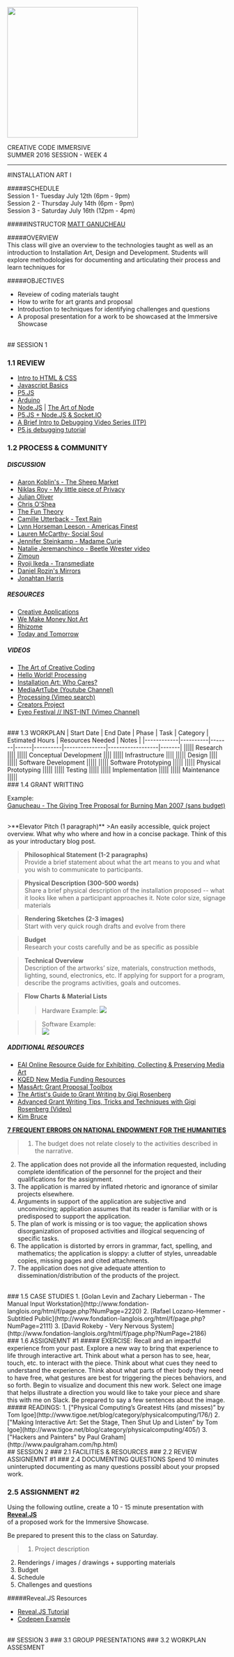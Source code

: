 <img src="http://grayarea.org/wp-content/uploads/2015/08/ga-banner-logo-left-gray.png
" width="300">

CREATIVE CODE IMMERSIVE    
SUMMER 2016 SESSION -  WEEK 4

---

#INSTALLATION ART I

#####SCHEDULE  
Session 1 - Tuesday July 12th (6pm - 9pm)  
Session 2 - Thursday July 14th (6pm - 9pm)  
Session 3 - Saturday July 16th (12pm - 4pm)

#####INSTRUCTOR
[MATT GANUCHEAU](http://ganucheau.com)  

#####OVERVIEW  
This class will give an overview to the technologies taught as well as an introduction to Installation Art, Design and Development.  Students will explore methodologies for documenting and articulating their process and learn techniques for  

#####OBJECTIVES
* Reveiew of coding materials taught
* How to write for art grants and proposal
* Introduction to techniques for identifying challenges and questions 
* A proposal presentation for a work to be showcased at the Immersive Showcase

<br>
## SESSION 1

### 1.1 REVIEW 
* [Intro to HTML & CSS](https://github.com/processing/p5.js/wiki/Intro-to-HTML-and-CSS)
* [Javascript Basics](https://github.com/processing/p5.js/wiki/JavaScript-basics)
* [P5.JS](http://www.p5js.org/)
* [Arduino](http://www.arduino.org) 
* [Node.JS](http://www.nodejs.org) | [The Art of Node](https://github.com/maxogden/art-of-node)
* [P5.JS + Node.JS & Socket.IO](https://github.com/processing/p5.js/wiki/p5.js,-node.js,-socket.io)  
* [A Brief Intro to Debugging Video Series (ITP)](http://vimeo.com/channels/debugging)  
* [P5.js debugging tutorial](http://p5js.org/tutorials/debugging/)

### 1.2 PROCESS & COMMUNITY 
##### DISCUSSION
* [Aaron Koblin's - The Sheep Market](http://www.aaronkoblin.com/work/thesheepmarket/index.html)
* [Niklas Roy - My little piece of Privacy](http://www.niklasroy.com/project/88/my-little-piece-of-privacy)
* [Julian Oliver](http://julianoliver.com/output/transparency-grenade)
* [Chris O'Shea](http://www.chrisoshea.org/)
* [The Fun Theory](http://www.thefuntheory.com/)
* [Camille Utterback - Text Rain](http://camilleutterback.com/projects/text-rain/)
* [Lynn Horseman Leeson - Americas Finest](http://www.bitforms.com/leeson/americas-finest)
* [Lauren McCarthy- Social Soul](http://lauren-mccarthy.com/Social-Soul)
* [Jennifer Steinkamp - Madame Curie](http://jsteinkamp.com/html/madame_curie.htm)
* [Natalie Jeremanchinco - Beetle Wrester](http://designandviolence.moma.org/beetle-wrestler-natalie-jeremijenko-chris-woebken/)[ video](https://www.youtube.com/watch?v=8W-pqTiGN3w)
* [Zimoun](http://www.zimoun.net/)
* [Ryoji Ikeda - Transmediate](https://vimeo.com/63652019)
* [Daniel Rozin's Mirrors](http://www.smoothware.com/danny/)
* [Jonahtan Harris](http://www.number27.org/iwytwm)

##### RESOURCES
* [Creative Applications](http://www.creativeapplications.net/)
* [We Make Money Not Art](http://we-make-money-not-art.com/)
* [Rhizome](http://rhizome.org/)
* [Today and Tomorrow](http://www.todayandtomorrow.net/)

##### VIDEOS 
* [The Art of Creative Coding](https://www.youtube.com/watch?v=eBV14-3LT-g)  
* [Hello World! Processing](https://vimeo.com/60735314)  
* [Installation Art: Who Cares?](https://vimeo.com/25101140)  
* [MediaArtTube (Youtube Channel)](https://www.youtube.com/user/MediaArtTube)  
* [Processing (Vimeo search)](https://vimeo.com/tag:processing)  
* [Creators Project](http://thecreatorsproject.vice.com/en_us)  
* [Eyeo Festival // INST-INT (Vimeo Channel)](https://vimeo.com/eyeofestival)

<br>
### 1.3 WORKPLAN
| Start Date | End Date | Phase | Task | Category | Estimated Hours | Resources Needed | Notes |
|------------|----------|-------|------|----------|---------------|------------------|-------|
||||| Research ||||
||||| Conceptual Development ||||
||||| Infrastructure ||||
||||| Design ||||
||||| Software Development |||||
||||| Software Prototyping |||||
||||| Physical Prototyping |||||
||||| Testing |||||
||||| Implementation |||||
||||| Maintenance |||||

<br>
### 1.4 GRANT WRITTING

Example:  
[Ganucheau - The Giving Tree Proposal for Burning Man 2007 (sans budget)](https://dl.dropboxusercontent.com/u/57158100/The%20Giving%20Tree%20-%20Burning%20Man%202007%20%28sans%20budget%29.pdf) 

<br>	
>**Elevator Pitch (1 paragraph)**  
>An easily accessible, quick project overview.  What why who where and how in a concise package. Think of this as your introductary blog post.
	
>**Philosophical Statement (1-2 paragraphs)**  
>Provide a brief statement about what the art means to you and what you wish to communicate to participants.
	
>**Physical Description (300-500 words)**  
>Share a brief physical description of the installation proposed -- what it looks like when a participant approaches it.  Note color size, signage materials  
	
>**Rendering Sketches (2-3 images)**  
>Start with very quick rough drafts and evolve from there
	
>**Budget**  
>Research your costs carefully and be as specific as possible
	
>**Technical Overview**  
>Description of the artworks’ size, materials, construction methods, lighting, sound, electronics, etc. If applying for support for a program, describe the programs activities, goals and outcomes.
	
>**Flow Charts & Material Lists**  
>
>>Hardware Example:
![](https://raw.githubusercontent.com/GrayAreaorg/Summer-Immersive-2014/master/class_materials/wk8%20-%20Installations/img/hardware_example.png)
	
>>Software Example:  
>![](https://raw.githubusercontent.com/GrayAreaorg/Summer-Immersive-2014/master/class_materials/wk8%20-%20Installations/img/software_example.png)
	
##### ADDITIONAL RESOURCES
* [EAI Online Resource Guide for Exhibiting, Collecting & Preserving Media Art](http://www.eai.org/resourceguide/exhibition/installation.html)  
* [KQED New Media Funding Resources](http://www.pbs.org/pov/filmmakers/new-media-funding-resources.php#.U-QSNtNdWyg)  
* [MassArt: Grant Proposal Toolbox](http://inside.massart.edu/Administration/Institutional_Advancement/Office_of_Institutional_Grants/III_Grant_Proposal_Toolbox_.html)  
* [The Artist's Guide to Grant Writing by Gigi Rosenberg](http://www.amazon.com/The-Artists-Guide-Grant-Writing/dp/0823000702)  
* [Advanced Grant Writing Tips, Tricks and Techniques with Gigi Rosenberg (Video)](https://vimeo.com/33802662)  
* [Kim Bruce](http://kimbruce.ca/kim-bruce-awarded-afa-grant/#.VNEbyVXF_q4)

**[7 FREQUENT ERRORS ON  NATIONAL ENDOWMENT FOR THE HUMANITIES](http://www.clarku.edu/offices/research/proposals/7frequenterrors.cfm)**

> 1. The budget does not relate closely to the activities described in the narrative.
2. The application does not provide all the information requested, including complete identification of the personnel for the project and their qualifications for the assignment.
3. The application is marred by inflated rhetoric and ignorance of similar projects elsewhere.
4. Arguments in support of the application are subjective and unconvincing; application assumes that its reader is familiar with or is predisposed to support the application.
5. The plan of work is missing or is too vague; the application shows disorganization of proposed activities and illogical sequencing of specific tasks.
6. The application is distorted by errors in grammar, fact, spelling, and mathematics; the application is sloppy: a clutter of styles, unreadable copies, missing pages and cited attachments.
7. The application does not give adequate attention to dissemination/distribution of the products of the project.

<br>
### 1.5 CASE STUDIES  
1. [Golan Levin and Zachary Lieberman - The Manual Input Workstation](http://www.fondation-langlois.org/html/f/page.php?NumPage=2220)
2. [Rafael Lozano-Hemmer - Subtitled Public](http://www.fondation-langlois.org/html/f/page.php?NumPage=2111)
3. [David Rokeby - Very Nervous System](http://www.fondation-langlois.org/html/f/page.php?NumPage=2186)

<br>
### 1.6 ASSIGNEMNT #1
##### EXERCISE:
Recall and an impactful experience from your past. Explore a new way to bring that experience to life through interactive art. Think about what a person has to see, hear, touch, etc. to interact with the piece. Think about what cues they need to understand the experience. Think about what parts of their body they need to have free, what gestures are best for triggering the pieces behaviors, and so forth.  Begin to visualize and document this new work. Select one image that helps illustrate a direction you would like to take your piece and share this with me on Slack.  Be prepared to say a few sentences about the image.
##### READINGS:
1. ["Physical Computing’s Greatest Hits (and misses)” by Tom Igoe](http://www.tigoe.net/blog/category/physicalcomputing/176/)  
2. ["Making Interactive Art: Set the Stage, Then Shut Up and Listen” by Tom Igoe](http://www.tigoe.net/blog/category/physicalcomputing/405/)  
3. ["Hackers and Painters" by Paul Graham](http://www.paulgraham.com/hp.html)

<br>
## SESSION 2
### 2.1 FACILITIES & RESOURCES
### 2.2 REVIEW ASSIGNEMNT #1
### 2.4 DOCUMENTING QUESTIONS
Spend 10 minutes uninterupted documenting as many questions possibl about your propsed work.

### 2.5 ASSIGNMENT #2  

Using the following outline, create a 10 - 15 minute presentation with **[Reveal.JS](https://github.com/hakimel/reveal.js/)**  
 of a proposed work for the Immersive Showcase.  

Be prepared to present this to the class on Saturday.

> 1. Project description
2. Renderings / images / drawings + supporting materials
3. Budget
4. Schedule
5. Challenges and questions   

#####Reveal.JS Resources
* [Reveal.JS Tutorial](http://htmlcheats.com/reveal-js/reveal-js-tutorial-reveal-js-for-beginners/)  
* [Codepen Example](http://codepen.io/fabean/pen/NGjbaP)   

<br>
## SESSION 3
### 3.1 GROUP PRESENTATIONS
### 3.2 WORKPLAN ASSESMENT




